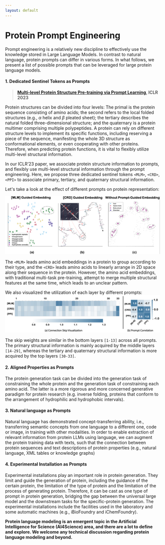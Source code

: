 ```yaml
---
layout: default
---
```


# Protein Prompt Engineering 

Prompt engineering is a relatively new discipline to effectively use the knowledge stored in Large Language Models. In contrast to natural language, protein prompts can differ in various forms. In what follows, we present a list of possible prompts that can be leveraged for large protein language models.


#### 1. Dedicated Sentinel Tokens as Prompts

> **[Multi-level Protein Structure Pre-training via Prompt Learning](https://openreview.net/forum?id=XGagtiJ8XC&referrer=%5BAuthor%20Console%5D(%2Fgroup%3Fid%3DICLR.cc%2F2023%2FConference%2FAuthors%23your-submissions)), ICLR 2023**
> 

Protein structures can be divided into four levels: The primal is the protein sequence consisting of amino acids; the second refers to the local folded structures (e.g., $\alpha$ helix and $\beta$ pleated sheet); the tertiary describes the natural folded three-dimensional structure; and the quaternary is a protein multimer comprising multiple polypeptides. A protein can rely on different structure levels to implement its specific functions, including reserving a piece of the sequence, manifesting the whole 3D structure as conformational elements, or even cooperating with other proteins. Therefore, when predicting protein functions, it is vital to flexibly utilize multi-level structural information.

In our ICLR’23 paper, we associate protein structure information to prompts, and flexibly use multi-level structural information through the prompt engineering. Here, we propose three dedicated sentinel tokens `<MLM>`, `<CRD>`, `<PPI>` to associate primary, tertiary, and quaternary structural information.

Let's take a look at the effect of different prompts on protein representation:

![effects](figures/effects.png)


The `<MLM>`  leads amino acid embeddings in a protein to group according to their type, and the `<CRD>` leads amino acids to linearly arrange in 2D space along their sequence in the protein. However, the amino acid embeddings, with traditional multi-task pre-training, attempt to merge multiple structural features at the same time, which leads to an unclear pattern.

We also visualized the utilization of each layer by different prompts:
![utilization](figures/utilization.png)

The skip weights are similar in the bottom layers `[1-13]` across all prompts. The primary structural information is mainly acquired by the middle layers `[14-29]`, whereas the tertiary and quaternary structural information is more acquired by the top layers `[30-33]`.

#### 2. Aligned Properties as Prompts

The protein generation task can be divided into the generation task of constraining the whole protein and the generation task of constraining each amino acid. The latter is a more rigorous and more concerned generative paradigm for protein research (e.g. inverse folding, proteins that conform to the arrangement of hydrophilic and hydrophobic intervals). 


#### 3. Natural language as Prompts

Natural language has demonstrated concept-transferring ability, i.e., transferring semantic concepts from one language to a different one, code or image, in training with other modalities. In order to enable extraction of relevant information from protein LLMs using language, we can augment the protein training data with texts, such that the connection between protein sequences and text descriptions of protein properties (e.g., natural language, XML tables or  knowledge graphs)

#### 4. Experimental Installation as Prompts

Experimental installations play an important role in protein generation. They limit and guide the generation of protein, including the guidance of the certain protein, the limitation of the type of protein and the limitation of the process of generating protein. Therefore, it can be cast as one type of prompt in protein generation, bridging the gap between the universal large model and the downstream tasks for the specific-protein generation. The experimental installations include the facilities used in the laboratory and some automatic machines (e.g., iBioFoundry and iChemFoundry).

**Protein language modeling is an emergent topic in the Artificial Intelligence for Science (AI4Science) area, and there are a lot to define and explore. We welcome any technical discussion regarding protein language modeling and beyond.**
